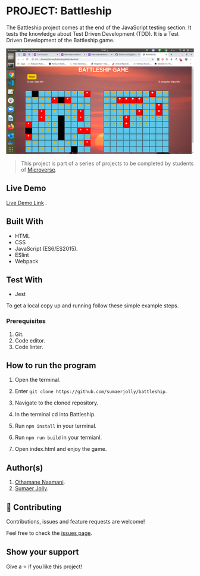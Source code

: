 # PROJECT: Battleship
The Battleship project comes at the end of the JavaScript testing section. It tests the knowledge about Test Driven Development (TDD). It is a Test Driven Development of the Battleship game.

![screenshot](./screenshot.png)

> This project is part of a series of projects to be completed by students of [Microverse](https://www.microverse.org/ 'The Global School for Remote Software Developers!').

## Live Demo

[Live Demo Link](https://rawcdn.githack.com/sumaerjolly/battleship/852aef9df203bdcda6547a817e3134c34ebdee06/dist/index.html) .


## Built With

- HTML
- CSS
- JavaScript (ES6/ES2015).
- ESlint
- Webpack

## Test With

- Jest

To get a local copy up and running follow these simple example steps.

### Prerequisites

1. Git.
2. Code editor.
3. Code linter.

## How to run the program

1. Open the terminal.

2. Enter `git clone https://github.com/sumaerjolly/battleship`.

3. Navigate to the cloned repository.

4. In the terminal cd into Battleship.

5. Run `npm install` in your terminal.

6. Run `npm run build` in your termianl.

7. Open index.html and enjoy the game.

## Author(s)

1. [Othamane Naamani](https://github.com/othman-19/).
2. [Sumaer Jolly](https://github.com/sumaerjolly/).

## 🤝 Contributing

Contributions, issues and feature requests are welcome!

Feel free to check the [issues page](issues/).

## Show your support

Give a ⭐️ if you like this project!
